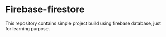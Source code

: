 # Firebase-firestore
This repository contains simple project build using firebase database, just for learning purpose.
